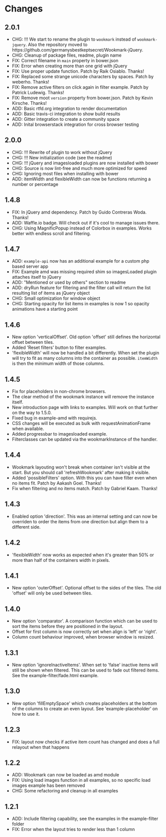 <h1 id="changes">Changes</h1>

<h2 id="2.0.1">2.0.1</h2>

<ul>
<li>CHG: !!! We start to rename the plugin to <code>wookmark</code> instead of <code>wookmark-jquery</code>. Also the repository moved to https://github.com/germanysbestkeptsecret/Wookmark-jQuery.</li>
<li>CHG: Cleanup of package files, readme, plugin name</li>
<li>FIX: Correct filename in <code>main</code> property in bower.json</li>
<li>FIX: Error when creating more than one grid with jQuery</li>
<li>FIX: Use proper update function. Patch by Raik Osiablo. Thanks!</li>
<li>FIX: Replaced some strange unicode characters by spaces. Patch by weberho. Thanks!</li>
<li>FIX: Remove active filters on click again in filter example. Patch by Patrick Ludewig. Thanks!</li>
<li>FIX: Remove moot <code>version</code> property from bower.json. Patch by Kevin Kirsche. Thanks!</li>
<li>ADD: Basic rtfd.org integration to render documentation</li>
<li>ADD: Basic travis-ci integration to show build results</li>
<li>ADD: Gitter integration to create a community space</li>
<li>ADD: Inital browserstack integration for cross browser testing</li>
</ul>

<h2 id="2.0.0">2.0.0</h2>

<ul>
<li>CHG: !!! Rewrite of plugin to work without jQuery</li>
<li>CHG: !!! New initialization code (see the readme)</li>
<li>CHG: !!! jQuery and imagesloaded plugins are now installed with bower</li>
<li>CHG: Source is now lint-free and much more optimized for speed</li>
<li>CHG: Ignoring most files when installing with bower</li>
<li>ADD: itemWidth and flexibleWidth can now be functions returning a number or percentage</li>
</ul>

<h2 id="1.4.8">1.4.8</h2>

<ul>
<li>FIX: In jQuery amd dependency. Patch by Guido Contreras Woda. Thanks!</li>
<li>ADD: Waffle.io badge. Will check out if it's cool to manage issues there.</li>
<li>CHG: Using MagnificPopup instead of Colorbox in examples. Works better with endless scroll and filtering.</li>
</ul>

<h2 id="1.4.7">1.4.7</h2>

<ul>
<li>ADD: <code>example-api</code> now has an additional example for a custom php based server app</li>
<li>FIX: Example amd was missing required shim so imagesLoaded plugin attaches itself to jQuery</li>
<li>ADD: "Mentioned or used by others" section to readme</li>
<li>ADD: dryRun feature for filtering and the filter call will return the list resulting list of items as jQuery object</li>
<li>CHG: Small optimization for window object</li>
<li>CHG: Starting opacity for list items in examples is now 1 so opacity animations have a starting point</li>
</ul>

<h2 id="1.4.6">1.4.6</h2>

<ul>
<li>New option 'verticalOffset'. Old option 'offset' still defines the horizontal offset between tiles.</li>
<li>Added 'Reset filters' button to filter examples.</li>
<li>'flexibleWidth' will now be handled a bit differently. When set the plugin will try to fit as many columns into the container as possible. <code>itemWidth</code> is then the minimum width of those columns.</li>
</ul>

<h2 id="1.4.5">1.4.5</h2>

<ul>
<li>Fix for placeholders in non-chrome browsers.</li>
<li>The clear method of the wookmark instance will remove the instance itself.</li>
<li>New introduction page with links to examples. Will work on that further on the way to 1.5.0.</li>
<li>Fixed bug in example-amd with requirejs.</li>
<li>CSS changes will be executed as bulk with requestAnimationFrame when available.</li>
<li>Added progressbar to imagesloaded example.</li>
<li>Filterclasses can be updated via the wookmarkInstance of the handler.</li>
</ul>

<h2 id="1.4.4">1.4.4</h2>

<ul>
<li>Wookmark layouting won't break when container isn't visible at the start. But you should call 'refreshWookmark' after making it visible.</li>
<li>Added 'possibleFilters' option. With this you can have filter even when no items fit. Patch by Aakash Goel. Thanks!</li>
<li>Fix when filtering and no items match. Patch by Gabriel Kaam. Thanks!</li>
</ul>

<h2 id="1.4.3">1.4.3</h2>

<ul>
<li>Enabled option 'direction'. This was an internal setting and can now be overriden to order the items from one direction but align them to a different side.</li>
</ul>

<h2 id="1.4.2">1.4.2</h2>

<ul>
<li>'flexibleWidth' now works as expected when it's greater than 50% or more than half of the containers width in pixels.</li>
</ul>

<h2 id="1.4.1">1.4.1</h2>

<ul>
<li>New option 'outerOffset'. Optional offset to the sides of the tiles. The old 'offset' will only be used between tiles.</li>
</ul>

<h2 id="1.4.0">1.4.0</h2>

<ul>
<li>New option 'comparator'. A comparison function which can be used to sort the items before they are positioned in the layout.</li>
<li>Offset for first column is now correctly set when align is 'left' or 'right'.</li>
<li>Column count behaviour improved, when browser window is resized.</li>
</ul>

<h2 id="1.3.1">1.3.1</h2>

<ul>
<li>New option 'ignoreInactiveItems'. When set to 'false' inactive items will still be shown when filtered. This can be used to fade out filtered items. See the example-filter/fade.html example.</li>
</ul>

<h2 id="1.3.0">1.3.0</h2>

<ul>
<li>New option 'fillEmptySpace' which creates placeholders at the bottom of the columns to create an even layout. See 'example-placeholder' on how to use it.</li>
</ul>

<h2 id="1.2.3">1.2.3</h2>

<ul>
<li>FIX: layout now checks if active item count has changed and does a full relayout when that happens</li>
</ul>

<h2 id="1.2.2">1.2.2</h2>

<ul>
<li>ADD: Wookmark can now be loaded as amd module</li>
<li>FIX: Using load images function in all examples, so no specific load images example has been removed</li>
<li>CHG: Some refactoring and cleanup in all examples</li>
</ul>

<h2 id="1.2.1">1.2.1</h2>

<ul>
<li>ADD: Include filtering capability, see the examples in the example-filter folder</li>
<li>FIX: Error when the layout tries to render less than 1 column</li>
</ul>
